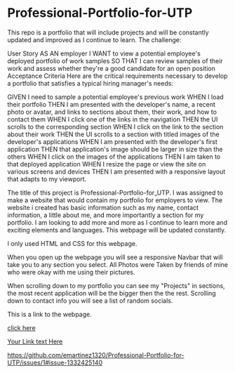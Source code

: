 # Professional-Portfolio-for-UTP
This repo is a portfolio that will include projects and will be constantly updated and improved as I continue to learn. 
The challenge:

User Story
AS AN employer
I WANT to view a potential employee's deployed portfolio of work samples
SO THAT I can review samples of their work and assess whether they're a good candidate for an open position
Acceptance Criteria
Here are the critical requirements necessary to develop a portfolio that satisfies a typical hiring manager's needs:

GIVEN I need to sample a potential employee's previous work
WHEN I load their portfolio
THEN I am presented with the developer's name, a recent photo or avatar, and links to sections about them, their work, and how to contact them
WHEN I click one of the links in the navigation
THEN the UI scrolls to the corresponding section
WHEN I click on the link to the section about their work
THEN the UI scrolls to a section with titled images of the developer's applications
WHEN I am presented with the developer's first application
THEN that application's image should be larger in size than the others
WHEN I click on the images of the applications
THEN I am taken to that deployed application
WHEN I resize the page or view the site on various screens and devices
THEN I am presented with a responsive layout that adapts to my viewport. 

The title of this project is Professional-Portfolio-for_UTP. 
I was assigned to make a website that would contain my portfolio for employers to view. 
The website i created has basic information such as my name, contact information, a little about me, and more importantly a section for my portfolio. I am looking to add more and more as I continue to learn more and exciting elements and languages. This webpage will be updated constantly. 

I only used HTML and CSS for this webpage. 

When you open up the webpage you will see a responsive Navbar that will take you to any section you select. All Photos were Taken by friends of mine who were okay with me using their pictures. 

When scrolling down to my portfolio you can see my "Projects" in sections, the most recent application will be the bigger then the the rest.
Scrolling down to contact info you will see a list of random socials. <!--I did not actually include my personal information. I wasnt sure if I was suppose to.-->





This is a link to the webpage. 


[click here](file:///C:/Users/elise/Documents/AZBootcamp/projects/Professional-Portfolio-for-UTP/index.html)

[Your Link text Here](file:///C:/Users/elise/Documents/AZBootcamp/projects/Professional-Portfolio-for-UTP/index.html)

https://github.com/emartinez1320/Professional-Portfolio-for-UTP/issues/1#issue-1332425140
